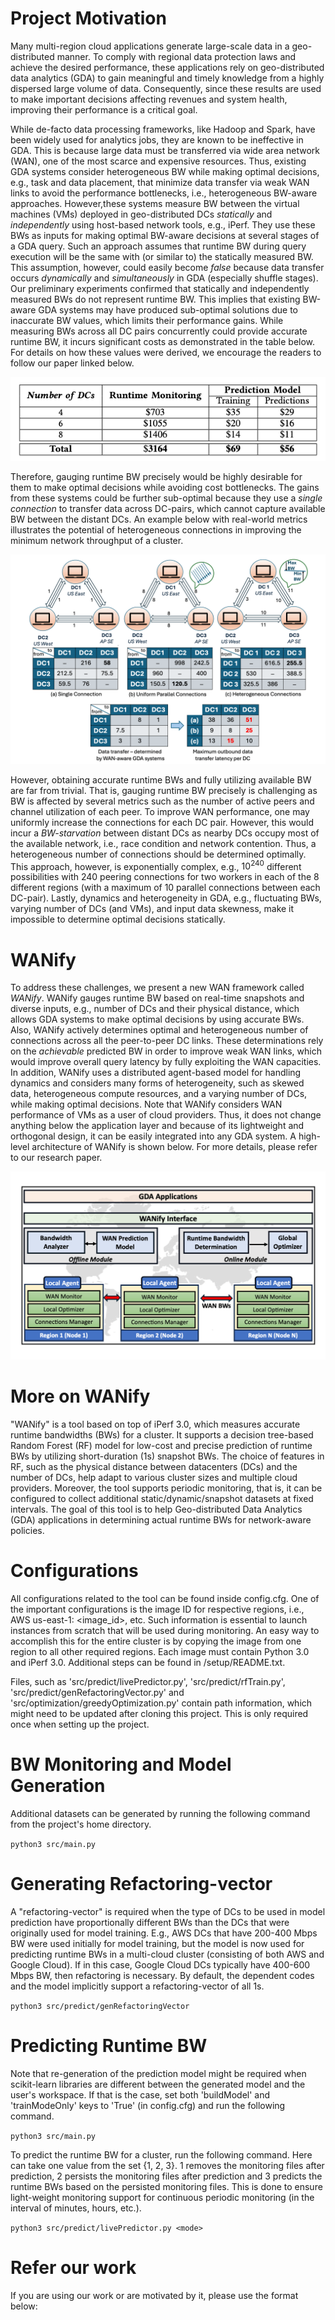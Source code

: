 # Project Motivation
Many multi-region cloud applications generate large-scale data in a geo-distributed manner. To comply with regional data protection laws and achieve the desired performance, these applications rely on geo-distributed data analytics (GDA) to gain meaningful and timely knowledge from a highly dispersed large volume of data. Consequently, since these results are used to make important decisions affecting revenues and system health, improving their performance is a critical goal. 

While de-facto data processing frameworks, like Hadoop and Spark, have been widely used for analytics jobs, they are known to be ineffective in GDA. This is because large data must be transferred via wide area network (WAN), one of the most scarce and expensive resources. Thus, existing GDA systems consider heterogeneous BW while making optimal decisions, e.g., task and data placement, that minimize data transfer via weak WAN links to avoid the performance bottlenecks, i.e., heterogeneous BW-aware approaches. However,these systems measure BW between the virtual machines (VMs) deployed in geo-distributed DCs *statically* and *independently* using host-based network tools, e.g., iPerf. They use these BWs as inputs for making optimal BW-aware decisions at several stages of a GDA query. Such an approach assumes that runtime BW during query execution will be the same with (or similar to) the statically measured BW. This assumption, however, could easily become *false* because data transfer occurs *dynamically* and *simultaneously* in GDA (especially shuffle stages). Our preliminary experiments confirmed that statically and independently measured BWs do not represent runtime BW. This implies that existing BW-aware GDA systems may have produced sub-optimal solutions due to inaccurate BW values, which limits their performance gains. While measuring BWs across all DC pairs concurrently could provide accurate runtime BW, it incurs significant costs as demonstrated in the table below. For details on how these values were derived, we encourage the readers to follow our paper linked below.

<p align="center">
  <img src="images/savingsFromPredModel.png" alt="Savings from prediction model"/>
</p>

Therefore, gauging runtime BW precisely would be highly desirable for them to make optimal decisions while avoiding cost bottlenecks. The gains from these systems could be further sub-optimal because they use a *single connection* to transfer data across DC-pairs, which cannot capture available BW between the distant DCs. An example below with real-world metrics illustrates the potential of heterogeneous connections in improving the minimum network throughput of a cluster.

![Why heterogeneous connections are better?](images/heteroConnsExample.gif)

However, obtaining accurate runtime BWs and fully utilizing available BW are far from trivial. That is, gauging runtime BW precisely is challenging as BW is affected by several metrics such as the number of active peers and channel utilization of each peer. To improve WAN performance, one may uniformly increase the connections for each DC pair. However, this would incur a *BW-starvation* between distant DCs as nearby DCs occupy most of the available network, i.e., race condition and network contention. Thus, a heterogeneous number of connections should be determined optimally. This approach, however, is exponentially complex, e.g., $10^{240}$ different possibilities with 240 peering connections for two workers in each of the 8 different regions (with a maximum of 10 parallel connections between each DC-pair). Lastly, dynamics and heterogeneity in GDA, e.g., fluctuating BWs, varying number of DCs (and VMs), and input data skewness, make it impossible to determine optimal decisions statically.

# WANify
To address these challenges, we present a new WAN framework called *WANify*. WANify gauges runtime BW based on real-time snapshots and diverse inputs, e.g., number of DCs and their physical distance, which allows GDA systems to make optimal decisions by using accurate BWs. Also, WANify actively determines optimal and heterogeneous number of connections across all the peer-to-peer DC links. These determinations rely on the *achievable* predicted BW in order to improve weak WAN links, which would improve overall query latency by fully exploiting the WAN capacities. In addition, WANify uses a distributed agent-based model for handling dynamics and considers many forms of heterogeneity, such as skewed data, heterogeneous compute resources, and a varying number of DCs, while making optimal decisions. Note that WANify considers WAN performance of VMs as a user of cloud providers. Thus, it does not change anything below the application layer and because of its lightweight and orthogonal design, it can be easily integrated into any GDA system. A high-level architecture of WANify is shown below. For more details, please refer to our research paper.

![WANify architecture](images/WANify_arch_v7.gif)

# More on WANify
"WANify" is a tool based on top of iPerf 3.0, which measures accurate runtime bandwidths (BWs) for a cluster. It supports a decision tree-based Random Forest (RF) model for low-cost and precise prediction of runtime BWs by utilizing short-duration (1s) snapshot BWs. The choice of features in RF, such as the physical distance between datacenters (DCs) and the number of DCs, help adapt to various cluster sizes and multiple cloud providers. Moreover, the tool supports periodic monitoring, that is, it can be configured to collect additional static/dynamic/snapshot datasets at fixed intervals. The goal of this tool is to help Geo-distributed Data Analytics (GDA) applications in determining actual runtime BWs for network-aware policies.

# Configurations
All configurations related to the tool can be found inside config.cfg. One of the important configurations is the image ID for respective regions, i.e., AWS us-east-1: <image_id>, etc. Such information is essential to launch instances from scratch that will be used during monitoring. An easy way to accomplish this for the entire cluster is by copying the image from one region to all other required regions. Each image must contain Python 3.0 and iPerf 3.0. Additional steps can be found in <provider>/setup/README.txt.

Files, such as 'src/predict/livePredictor.py', 'src/predict/rfTrain.py', 'src/predict/genRefactoringVector.py' and 'src/optimization/greedyOptimization.py' contain path information, which might need to be updated after cloning this project. This is only required once when setting up the project.

# BW Monitoring and Model Generation
Additional datasets can be generated by running the following command from the project's home directory.

```python3 src/main.py```

# Generating Refactoring-vector
A "refactoring-vector" is required when the type of DCs to be used in model prediction have proportionally different BWs than the DCs that were originally used for model training. E.g., AWS DCs that have 200-400 Mbps BW were used initially for model training, but the model is now used for predicting runtime BWs in a multi-cloud cluster (consisting of both AWS and Google Cloud). If in this case, Google Cloud DCs typically have 400-600 Mbps BW, then refactoring is necessary. By default, the dependent codes and the model implicitly support a refactoring-vector of all 1s.

```python3 src/predict/genRefactoringVector```

# Predicting Runtime BW
Note that re-generation of the prediction model might be required when scikit-learn libraries are different between the generated model and the user's workspace. If that is the case, set both 'buildModel' and 'trainModeOnly' keys to 'True' (in config.cfg) and run the following command.

```python3 src/main.py```

To predict the runtime BW for a cluster, run the following command. Here <mode> can take one value from the set {1, 2, 3}. 1 removes the monitoring files after prediction, 2 persists the monitoring files after prediction and 3 predicts the runtime BWs based on the persisted monitoring files. This is done to ensure light-weight monitoring support for continuous periodic monitoring (in the interval of minutes, hours, etc.).

```python3 src/predict/livePredictor.py <mode>```

# Refer our work
If you are using our work or are motivated by it, please use the format below:

